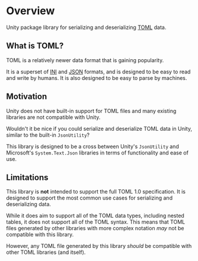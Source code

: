 # Overview

Unity package library for serializing and deserializing [TOML](https://toml.io/en/) data.

## What is TOML?

TOML is a relatively newer data format that is gaining popularity.

It is a superset of [INI](https://en.wikipedia.org/wiki/INI_file) and [JSON](https://en.wikipedia.org/wiki/JSON) formats, and is designed to be easy to read and write by humans.
It is also designed to be easy to parse by machines.

## Motivation

Unity does not have built-in support for TOML files and many existing libraries are not compatible with Unity.

Wouldn't it be nice if you could serialize and deserialize TOML data in Unity, similar to the built-in `JsonUtility`?

This library is designed to be a cross between Unity's `JsonUtility` and Microsoft's `System.Text.Json` libraries in terms of functionality and ease of use.

## Limitations

This library is **not** intended to support the full TOML 1.0 specification.
It is designed to support the most common use cases for serializing and deserializing data.

While it does aim to support all of the TOML data types, including nested tables, it does not support all of the TOML syntax.
This means that TOML files generated by other libraries with more complex notation _may_ not be compatible with this library.

However, any TOML file generated by this library _should_ be compatible with other TOML libraries (and itself).
